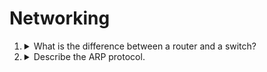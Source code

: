 # Networking

1. <details>
   <summary>What is the difference between a router and a switch?</summary>

   TBA
   </details>
2. <details>
   <summary>Describe the ARP protocol.</summary>

   TBA
   </details>